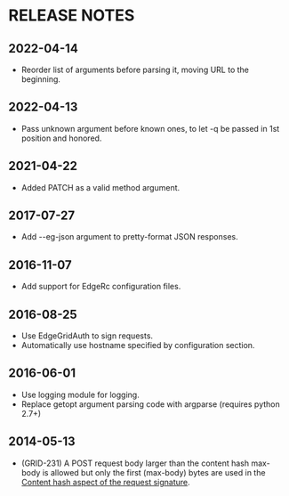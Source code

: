 # RELEASE NOTES

## 2022-04-14

* Reorder list of arguments before parsing it, moving URL to the beginning.

## 2022-04-13

* Pass unknown argument before known ones, to let -q be passed in 1st position and honored.

## 2021-04-22

* Added PATCH as a valid method argument.

## 2017-07-27

* Add --eg-json argument to pretty-format JSON responses.

## 2016-11-07

* Add support for EdgeRc configuration files.

## 2016-08-25

* Use EdgeGridAuth to sign requests.
* Automatically use hostname specified by configuration section.

## 2016-06-01

* Use logging module for logging.
* Replace getopt argument parsing code with argparse (requires python 2.7+)

## 2014-05-13

* (GRID-231) A POST request body larger than the content hash max-body is allowed but only the first (max-body) bytes are used in the [Content hash aspect of the request signature](https://developer.akamai.com/stuff/Getting_Started_with_OPEN_APIs/Client_Auth.html).